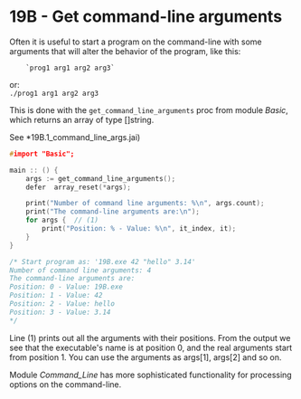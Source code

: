 # 19B - Get command-line arguments

Often it is useful to start a program on the command-line with some arguments that will alter the behavior of the program, like this:

        `prog1 arg1 arg2 arg3`
or:     
        `./prog1 arg1 arg2 arg3`

This is done with the `get_command_line_arguments` proc from module _Basic_, which returns an array of type []string.

See *19B.1_command_line_args.jai)
```c++
#import "Basic";

main :: () {
    args := get_command_line_arguments(); 
    defer  array_reset(*args);

    print("Number of command line arguments: %\n", args.count);
    print("The command-line arguments are:\n");
    for args {  // (1)
        print("Position: % - Value: %\n", it_index, it);
    }
}

/* Start program as: '19B.exe 42 "hello" 3.14'
Number of command line arguments: 4
The command-line arguments are:
Position: 0 - Value: 19B.exe
Position: 1 - Value: 42
Position: 2 - Value: hello
Position: 3 - Value: 3.14
*/
```

Line (1) prints out all the arguments with their positions. From the output we see that the executable's name is at position 0, and the real arguments start from position 1.
You can use the arguments as args[1], args[2] and so on.


Module _Command_Line_ has more sophisticated functionality for processing options on the command-line.